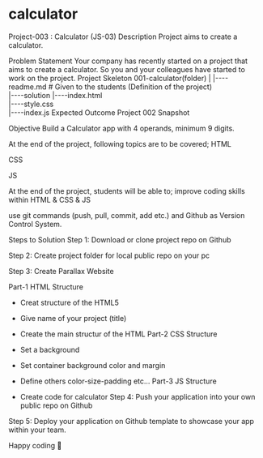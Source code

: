 # calculator


Project-003 : Calculator (JS-03)
Description
Project aims to create a calculator.

Problem Statement
Your company has recently started on a project that aims to create a calculator. So you and your colleagues have started to work on the project.
Project Skeleton
001-calculator(folder)
|
|----readme.md         # Given to the students (Definition of the project)          
|----solution
        |----index.html  
        |----style.css   
        |----index.js
Expected Outcome
Project 002 Snapshot

Objective
Build a Calculator app with 4 operands, minimum 9 digits.

At the end of the project, following topics are to be covered;
HTML

CSS

JS

At the end of the project, students will be able to;
improve coding skills within HTML & CSS & JS

use git commands (push, pull, commit, add etc.) and Github as Version Control System.

Steps to Solution
Step 1: Download or clone project repo on Github

Step 2: Create project folder for local public repo on your pc

Step 3: Create Parallax Website

Part-1 HTML Structure

- Creat structure of the HTML5
- Give name of your project (title)
- Create the main structur of the HTML
Part-2 CSS Structure

- Set a background
- Set container background color and margin
- Define others color-size-padding etc...
Part-3 JS Structure

- Create code for calculator
Step 4: Push your application into your own public repo on Github

Step 5: Deploy your application on Github template to showcase your app within your team.

Happy coding 💪